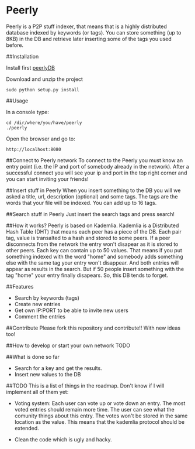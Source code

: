 # Peerly
Peerly is a P2P stuff indexer, that means that is a highly distributed database indexed by keywords (or tags). You can store something (up to 8KB) in the DB and retrieve later inserting some of the tags you used before.

##Installation

Install first [peerlyDB](https://github.com/z4m0/peerlyDB)

Download and unzip the project
```
sudo python setup.py install
```

##Usage

In a console type:
```
cd /dir/where/you/have/peerly
./peerly
```

Open the browser and go to:
```
http://localhost:8080
```

##Connect to Peerly network
To connect to the Peerly you must know an entry point (i.e. the IP and port of somebody already in the network). After a successful connect you will see your ip and port in the top right corner and you can start inviting your friends!

##Insert stuff in Peerly
When you insert something to the DB you will we asked a title, url, description (optional) and some tags. The tags are the words that your file will be indexed. You can add up to 16 tags.

##Search stuff in Peerly
Just insert the search tags and press search!

##How it works?
Peerly is based on Kademlia. Kademlia is a Distributed Hash Table (DHT) that means each peer has a piece of the DB. 
Each pair tag, value is transalted to a hash and stored to some peers. If a peer disconnects from the network the entry won't disapear as it is stored to other peers. Each key can contain up to 50 values. That means if you put something indexed with the word "home" and somebody adds something else with the same tag your entry won't disappear. And both entries will appear as results in the search. But if 50 people insert something with the tag "home" your entry finally disapears. So, this DB tends to forget.

##Features

* Search by keywords (tags)
* Create new entries
* Get own IP:PORT to be able to invite new users
* Comment the entries

##Contribute
Please fork this repository and contribute!! With new ideas too!

##How to develop or start your own network
TODO

##What is done so far
* Search for a key and get the results.
* Insert new values to the DB

##TODO
This is a list of things in the roadmap. Don't know if I will implement all of them yet:

* Voting system: Each user can vote up or vote down an entry. The most voted entries should remain more time. The user can see what the comunity things about this entry. The votes won't be stored in the same location as the value. This means that the kademlia protocol should be extended.

* Clean the code which is ugly and hacky.



